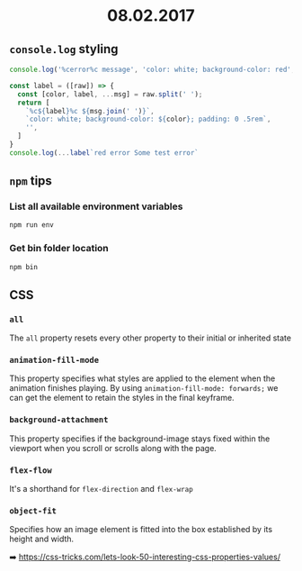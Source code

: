 <h1 align="center">08.02.2017</h1>

## `console.log` styling

```js
console.log('%cerror%c message', 'color: white; background-color: red', '');

const label = ([raw]) => {
  const [color, label, ...msg] = raw.split(' ');
  return [
    `%c${label}%c ${msg.join(' ')}`,
    `color: white; background-color: ${color}; padding: 0 .5rem`,
    '',
  ]
}
console.log(...label`red error Some test error`
```

## `npm` tips

### List all available environment variables 
```js
npm run env
```

### Get bin folder location
```js
npm bin
```

## CSS 

### `all`
The `all` property resets every other property to their initial or inherited state

### `animation-fill-mode`
This property specifies what styles are applied to the element when the animation finishes playing.
By using `animation-fill-mode: forwards;` we can get the element to retain the styles in the final keyframe.

### `background-attachment`
This property specifies if the background-image stays fixed within the viewport when you scroll or scrolls along with the page.

### `flex-flow`
It's a shorthand for `flex-direction` and `flex-wrap`

### `object-fit`
Specifies how an image element is fitted into the box established by its height and width.

:arrow_right: https://css-tricks.com/lets-look-50-interesting-css-properties-values/
